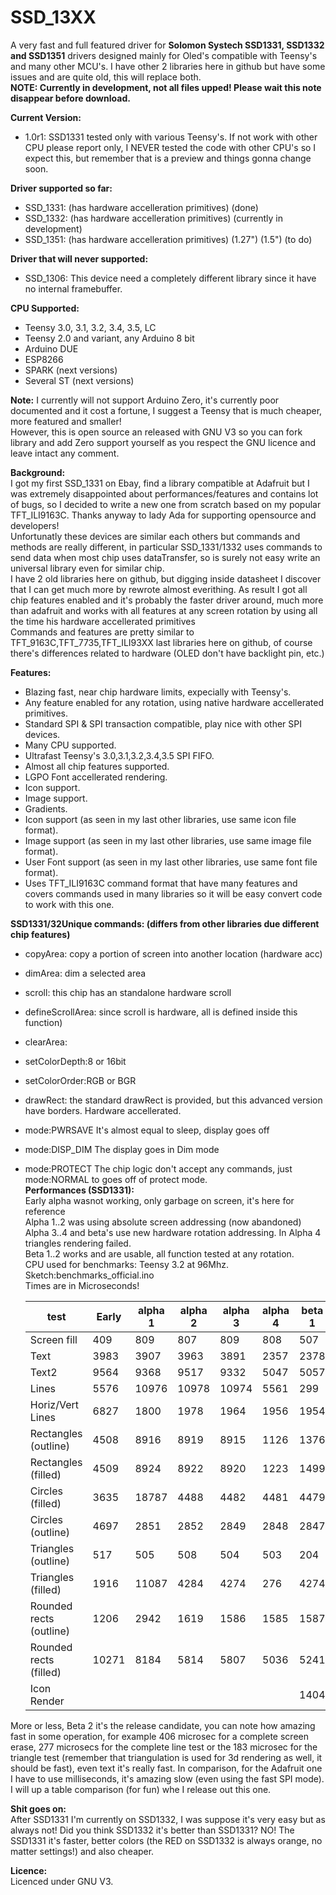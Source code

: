 # SSD_13XX
A very fast and full featured driver for <b>Solomon Systech SSD1331, SSD1332 and SSD1351</b> drivers designed mainly for Oled's compatible with Teensy's and many other MCU's.
I have other 2 libraries here in github but have some issues and are quite old, this will replace both.<br>
<b>NOTE: Currently in development, not all files upped! Please wait this note disappear before download.</b><br>

<b>Current Version:</b><br>
 - 1.0r1: SSD1331 tested only with various Teensy's. If not work with other CPU please report only, I NEVER tested the code with other CPU's so I expect this, but remember that is a preview and things gonna change soon.

<b>Driver supported so far:</b><br>
  - SSD_1331: (has hardware accelleration primitives) (done)
  - SSD_1332: (has hardware accelleration primitives) (currently in development)
  - SSD_1351: (has hardware accelleration primitives) (1.27") (1.5") (to do)<br>

<b>Driver that will never supported:</b><br>
 - SSD_1306: This device need a completely different library since it have no internal framebuffer.<br>

<b>CPU Supported:</b><br>
 - Teensy 3.0, 3.1, 3.2, 3.4, 3.5, LC
 - Teensy 2.0 and variant, any Arduino 8 bit
 - Arduino DUE
 - ESP8266
 - SPARK (next versions)
 - Several ST (next versions)<br>

<b>Note:</b> I currently will not support Arduino Zero, it's currently poor documented and it cost a fortune, I suggest a Teensy that is much cheaper, more featured and smaller!<br>
However, this is open source an released with GNU V3 so you can fork library and add Zero support yourself as you respect the GNU licence and leave intact any comment.<br>

<b>Background:</b><br>
I got my first SSD_1331 on Ebay, find a library compatible at Adafruit but I was extremely disappointed about performances/features and contains lot of bugs, so I decided to write a new one from scratch based on my popular TFT_ILI9163C. Thanks anyway to lady Ada for supporting opensource and developers!<br>
Unfortunatly these devices are similar each others but commands and methods are really different, in particular SSD_1331/1332 uses commands to send data when most chip uses dataTransfer, so is surely not easy write an universal library even for similar chip.<br>
I have 2 old libraries here on github, but digging inside datasheet I discover that I can get much more by rewrote almost everithing. As result I got all chip features enabled and it's probably the faster driver around, much more than adafruit and works with all features at any screen rotation by using all the time his hardware accellerated primitives<br>
Commands and features are pretty similar to TFT_9163C,TFT_7735,TFT_ILI93XX last libraries here on github, of course there's differences related to hardware (OLED don't have backlight pin, etc.)

<b>Features:</b><br>
 - Blazing fast, near chip hardware limits, expecially with Teensy's.
 - Any feature enabled for any rotation, using native hardware accellerated primitives.
 - Standard SPI & SPI transaction compatible, play nice with other SPI devices.
 - Many CPU supported.
 - Ultrafast Teensy's 3.0,3.1,3.2,3.4,3.5 SPI FIFO.
 - Almost all chip features supported.
 - LGPO Font accellerated rendering.
 - Icon support.
 - Image support.
 - Gradients.
 - Icon support (as seen in my last other libraries, use same icon file format).
 - Image support (as seen in my last other libraries, use same image file format).
 - User Font support (as seen in my last other libraries, use same font file format).
 - Uses TFT_ILI9163C command format that have many features and covers commands used in many libraries so it will be easy convert code to work with this one.<br>

<b>SSD1331/32Unique commands: (differs from other libraries due different chip features)</b><br>
 - copyArea: copy a portion of screen into another location (hardware acc)
 - dimArea: dim a selected area
 - scroll: this chip has an standalone hardware scroll
 - defineScrollArea: since scroll is hardware, all is defined inside this function)
 - clearArea:
 - setColorDepth:8 or 16bit
 - setColorOrder:RGB or BGR
 - drawRect: the standard drawRect is provided, but this advanced version have borders. Hardware accellerated.
 - mode:PWRSAVE It's almost equal to sleep, display goes off
 - mode:DISP_DIM The display goes in Dim mode
 - mode:PROTECT The chip logic don't accept any commands, just mode:NORMAL to goes off of protect mode.<br>
<b>Performances (SSD1331):</b><br>
Early alpha wasnot working, only garbage on screen, it's here for reference<br>
Alpha 1..2 was using absolute screen addressing (now abandoned)<br>
Alpha 3..4 and beta's use new hardware rotation addressing. In Alpha 4 triangles rendering failed.<br>
Beta 1..2 works and are usable, all function tested at any rotation.<br>
CPU used for benchmarks: Teensy 3.2 at 96Mhz. Sketch:benchmarks_official.ino<br>
Times are in Microseconds!<br>

	|test               |Early|alpha 1|alpha 2|alpha 3|alpha 4|beta 1|beta 2|
	|-------------------|------|------|------|------|------|------|------|
	|Screen fill	|409|809|807|809|808|507|406|
	|Text	|3983|3907|3963|3891|2357|2378|2270|
	|Text2	|9564|9368|9517|9332|5047|5057|4910|
	|Lines	|5576|10976|10978|10974|5561|299|277|
	|Horiz/Vert Lines|6827|1800|1978|1964|1956|1954|1956|
	|Rectangles (outline)|4508|8916|8919|8915|1126|1376|1123|
	|Rectangles (filled)|4509|8924|8922|8920|1223|1499|1214|
	|Circles (filled)|3635|18787|4488|4482|4481|4479|4481|
	|Circles (outline)|4697|2851|2852|2849|2848|2847|2847|
	|Triangles (outline)|517|505|508|504|503|204|183|
	|Triangles (filled)|1916|11087|4284|4274|276|4274|4275|
	|Rounded rects (outline)|1206|2942|1619|1586|1585|1587|1588|
	|Rounded rects (filled)	|10271|8184|5814|5807|5036|5241|5032|
	|Icon Render|	| 	|   	|    	||1404|1312|
	
More or less, Beta 2 it's the release candidate, you can note how amazing fast in some operation, for example 406 microsec for a complete screen erase, 277 microsecs for the complete line test or the 183 microsec for the triangle test (remember that triangulation is used for 3d rendering as well, it should be fast), even text it's really fast. In comparison, for the Adafruit one I have to use milliseconds, it's amazing slow (even using the fast SPI mode). I will up a table comparison (for fun) whe I release out this one.

<b>Shit goes on:</b><br>
After SSD1331 I'm currently on SSD1332, I was suppose it's very easy but as always not! Did you think SSD1332 it's better than SSD1331? NO! The SSD1331 it's faster, better colors (the RED on SSD1332 is always orange, no matter settings!) and also cheaper.<br>

<b>Licence:</b><br>
Licenced under GNU V3.
 
